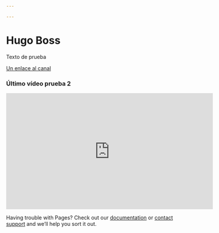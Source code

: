 ```yaml
---

---
```

# Hugo Boss

Texto de prueba

[Un enlace al canal](https://www.youtube.com/channel/UCXPCPTcFAsm44x2cKnTfxGw)

### Último vídeo prueba 2

<iframe width="560" height="315" src="https://www.youtube.com/embed/bCcbdTQmxZY" title="YouTube video player" frameborder="0" allow="accelerometer; autoplay; clipboard-write; encrypted-media; gyroscope; picture-in-picture" allowfullscreen></iframe>

Having trouble with Pages? Check out our [documentation](https://docs.github.com/categories/github-pages-basics/) or [contact support](https://support.github.com/contact) and we’ll help you sort it out.